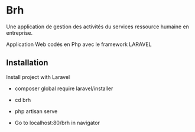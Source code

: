 
# Brh

Une application de gestion des activités du services ressource humaine en entreprise.

Application Web codés en Php avec le framework LARAVEL





## Installation

Install project with Laravel

- composer global require laravel/installer
 
- cd brh
 
- php artisan serve

- Go to localhost:80/brh in navigator
